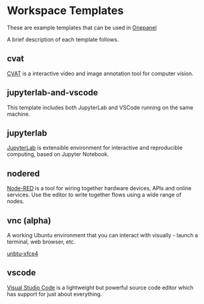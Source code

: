 # Workspace Templates

These are example templates that can be used in [Onepanel](https://docs.onepanel.ai/)

A brief description of each template follows.

## cvat

[CVAT](https://github.com/opencv/cvat) is a interactive video and image annotation tool for computer vision.

## jupyterlab-and-vscode

This template includes both JupyterLab and VSCode running on the same machine. 

## jupyterlab 

[JupyterLab](https://github.com/jupyterlab/jupyterlab) is extensible environment for interactive and reproducible computing, based on Jupyter Notebook.

## nodered

[Node-RED](https://nodered.org/) is a tool for wiring together hardware devices, APIs and online services. Use the editor to write together flows using a wide range of nodes.

## vnc (alpha)

A working Ubuntu environment that you can interact with visually - launch a terminal, web browser, etc.

[unbtu-xfce4](https://hub.docker.com/r/consol/\vnc/)

## vscode

[Visual Studio Code](https://code.visualstudio.com) is a lightweight but powerful source code editor which has support for just about everything. 
